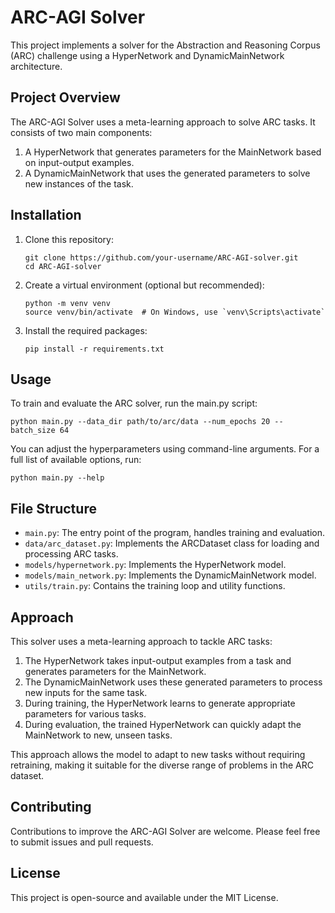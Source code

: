 # ARC-AGI Solver

This project implements a solver for the Abstraction and Reasoning Corpus (ARC) challenge using a HyperNetwork and DynamicMainNetwork architecture.

## Project Overview

The ARC-AGI Solver uses a meta-learning approach to solve ARC tasks. It consists of two main components:

1. A HyperNetwork that generates parameters for the MainNetwork based on input-output examples.
2. A DynamicMainNetwork that uses the generated parameters to solve new instances of the task.

## Installation

1. Clone this repository:
   ```
   git clone https://github.com/your-username/ARC-AGI-solver.git
   cd ARC-AGI-solver
   ```

2. Create a virtual environment (optional but recommended):
   ```
   python -m venv venv
   source venv/bin/activate  # On Windows, use `venv\Scripts\activate`
   ```

3. Install the required packages:
   ```
   pip install -r requirements.txt
   ```

## Usage

To train and evaluate the ARC solver, run the main.py script:

```
python main.py --data_dir path/to/arc/data --num_epochs 20 --batch_size 64
```

You can adjust the hyperparameters using command-line arguments. For a full list of available options, run:

```
python main.py --help
```

## File Structure

- `main.py`: The entry point of the program, handles training and evaluation.
- `data/arc_dataset.py`: Implements the ARCDataset class for loading and processing ARC tasks.
- `models/hypernetwork.py`: Implements the HyperNetwork model.
- `models/main_network.py`: Implements the DynamicMainNetwork model.
- `utils/train.py`: Contains the training loop and utility functions.

## Approach

This solver uses a meta-learning approach to tackle ARC tasks:

1. The HyperNetwork takes input-output examples from a task and generates parameters for the MainNetwork.
2. The DynamicMainNetwork uses these generated parameters to process new inputs for the same task.
3. During training, the HyperNetwork learns to generate appropriate parameters for various tasks.
4. During evaluation, the trained HyperNetwork can quickly adapt the MainNetwork to new, unseen tasks.

This approach allows the model to adapt to new tasks without requiring retraining, making it suitable for the diverse range of problems in the ARC dataset.

## Contributing

Contributions to improve the ARC-AGI Solver are welcome. Please feel free to submit issues and pull requests.

## License

This project is open-source and available under the MIT License.